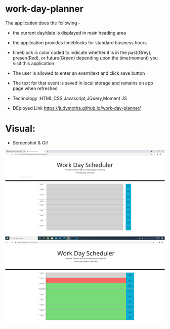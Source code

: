 # work-day-planner


The application does the following -

* the current day/date is displayed in main heading area
* the application provides timeblocks for standard business hours
* timeblock is color coded to indicate whether it is in the past(Grey), presen(Red), or future(Green) depending upon the time(moment) you visit this application
* The user is allowed to enter an event/text and click save button
* The text for that event is saved in local storage and remains on app page when refreshed
* Technology :HTML,CSS,Javascript,JQuery,Moment JS

* DEployed Link https://judymotha.github.io/work-day-planner/

# Visual:
* Screenshot & Gif

<img src="./Planner.PNG">
<img src="./WDS.gif">

